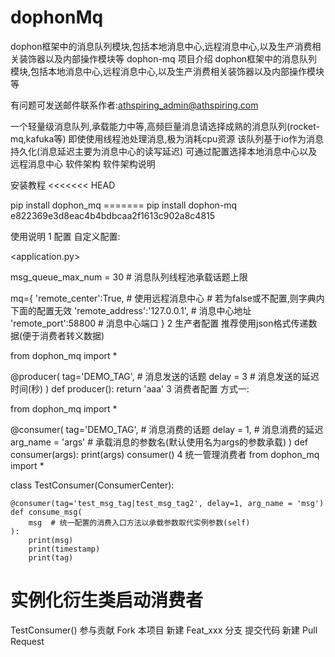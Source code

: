 # dophonMq
dophon框架中的消息队列模块,包括本地消息中心,远程消息中心,以及生产消费相关装饰器以及内部操作模块等
dophon-mq
项目介绍
dophon框架中的消息队列模块,包括本地消息中心,远程消息中心,以及生产消费相关装饰器以及内部操作模块等

有问题可发送邮件联系作者:athspiring_admin@athspiring.com

一个轻量级消息队列,承载能力中等,高频巨量消息请选择成熟的消息队列(rocket-mq,kafuka等)
即使使用线程池处理消息,极为消耗cpu资源
该队列基于io作为消息持久化(消息延迟主要为消息中心的读写延迟)
可通过配置选择本地消息中心以及远程消息中心
软件架构
软件架构说明

安装教程
<<<<<<< HEAD

pip install dophon_mq =======
pip install dophon-mq
e822369e3d8eac4b4bdbcaa2f1613c902a8c4815

使用说明
1 配置
自定义配置:

<application.py>

msg_queue_max_num = 30   # 消息队列线程池承载话题上限

mq={
    'remote_center':True,   # 使用远程消息中心
    # 若为false或不配置,则字典内下面的配置无效
    'remote_address':'127.0.0.1',  # 消息中心地址
    'remote_port':58800  # 消息中心端口
}
2 生产者配置
推荐使用json格式传递数据(便于消费者转义数据)

from dophon_mq import *

@producer(
    tag='DEMO_TAG', # 消息发送的话题
    delay = 3 # 消息发送的延迟时间(秒)
)
def producer():
    return 'aaa'
3 消费者配置
方式一:

from dophon_mq import *

@consumer(
    tag='DEMO_TAG', # 消息消费的话题
    delay = 1, # 消息消费的延迟
    arg_name = 'args' # 承载消息的参数名(默认使用名为args的参数承载) 
)
def consumer(args):
    print(args)
consumer()
4 统一管理消费者
from dophon_mq import *

class TestConsumer(ConsumerCenter):

    @consumer(tag='test_msg_tag|test_msg_tag2', delay=1, arg_name = 'msg')
    def consume_msg(
        msg  # 统一配置的消费入口方法以承载参数取代实例参数(self)
    ):
        print(msg)
        print(timestamp)
        print(tag)

# 实例化衍生类启动消费者
TestConsumer()
参与贡献
Fork 本项目
新建 Feat_xxx 分支
提交代码
新建 Pull Request

